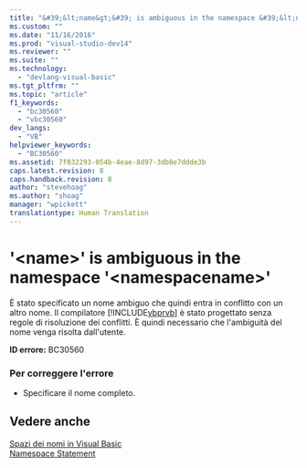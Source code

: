 ```yaml
---
title: "&#39;&lt;name&gt;&#39; is ambiguous in the namespace &#39;&lt;namespacename&gt;&#39; | Microsoft Docs"
ms.custom: ""
ms.date: "11/16/2016"
ms.prod: "visual-studio-dev14"
ms.reviewer: ""
ms.suite: ""
ms.technology: 
  - "devlang-visual-basic"
ms.tgt_pltfrm: ""
ms.topic: "article"
f1_keywords: 
  - "bc30560"
  - "vbc30560"
dev_langs: 
  - "VB"
helpviewer_keywords: 
  - "BC30560"
ms.assetid: 7f032293-054b-4eae-8d97-3db8e7ddde3b
caps.latest.revision: 8
caps.handback.revision: 8
author: "stevehoag"
ms.author: "shoag"
manager: "wpickett"
translationtype: Human Translation
---
```

# &#39;&lt;name&gt;&#39; is ambiguous in the namespace &#39;&lt;namespacename&gt;&#39;
È stato specificato un nome ambiguo che quindi entra in conflitto con un altro nome.  Il compilatore [!INCLUDE[vbprvb](../../../csharp/programming-guide/concepts/linq/includes/vbprvb_md.md)] è stato progettato senza regole di risoluzione dei conflitti. È quindi necessario che l'ambiguità del nome venga risolta dall'utente.  
  
 **ID errore:** BC30560  
  
### Per correggere l'errore  
  
-   Specificare il nome completo.  
  
## Vedere anche  
 [Spazi dei nomi in Visual Basic](../../../visual-basic/programming-guide/program-structure/namespaces.md)   
 [Namespace Statement](../../../visual-basic/language-reference/statements/namespace-statement.md)